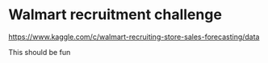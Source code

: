 # Walmart recruitment challenge
https://www.kaggle.com/c/walmart-recruiting-store-sales-forecasting/data

This should be fun
